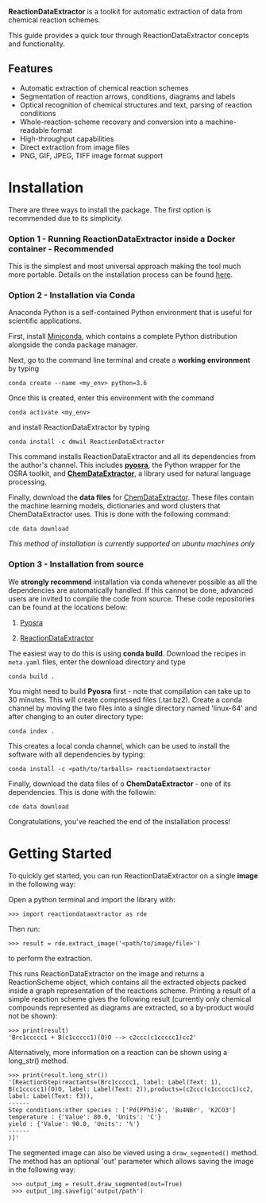 **ReactionDataExtractor** is a toolkit for automatic extraction of data from chemical reaction schemes.

This guide provides a quick tour through ReactionDataExtractor concepts and functionality.

## Features

- Automatic extraction of chemical reaction schemes
- Segmentation of reaction arrows, conditions, diagrams and labels
- Optical recognition of chemical structures and text, parsing of reaction condiitions
- Whole-reaction-scheme recovery and conversion into a machine-readable format
- High-throughput capabilities
- Direct extraction from image files
- PNG, GIF, JPEG, TIFF image format support


# Installation

There are three ways to install the package. The first option is recommended due to its simplicity.

### Option 1 - Running ReactionDataExtractor inside a Docker container - Recommended
This is the simplest and most universal approach making the tool much more portable. Details on the installation process can be found [here](https://hub.docker.com/repository/docker/dmwil/reactiondataextractor).

### Option 2 - Installation via Conda

Anaconda Python is a self-contained Python environment that is useful for scientific applications.

First, install [Miniconda](https://docs.conda.io/en/latest/miniconda.html), which contains a complete Python distribution alongside the conda package manager.

Next, go to the command line terminal and create a **working environment** by typing

    conda create --name <my_env> python=3.6
    
Once this is created, enter this environment with the command

    conda activate <my_env>

and install ReactionDataExtractor by typing

    conda install -c dmwil ReactionDataExtractor
    
This command installs ReactionDataExtractor and all its dependencies from the author's channel.
This includes [**pyosra**](https://github.com/dmw51/pyosra), the Python wrapper for the OSRA toolkit, and [**ChemDataExtractor**](http://chemdataextractor.org), a library used for natural language processing.

Finally, download the **data files** for [ChemDataExtractor](http://chemdataextractor.org). These files contain the machine learning models, dictionaries and word clusters that ChemDataExtractor uses. This is done with the following command:

    cde data download
    
*This method of installation is currently supported on ubuntu machines only*

### Option 3 - Installation from source

We **strongly recommend** installation via conda whenever possible as all the dependencies are automatically handled. 
If this cannot be done, advanced users are invited to compile the code from source. These code repositories can be found at the locations below:

1. [Pyosra](https://github.com/edbeard/pyosra)

2. [ReactionDataExtractor](https://github.com/edbeard/ChemSchematicResolver)

The easiest way to do this is using **conda build**. Download the recipes in `meta.yaml` files, enter the download directory and type

    conda build .

You might need to build **Pyosra** first - note that compilation can take up to 30 minutes. This will create compressed files (.tar.bz2). Create a conda channel by moving the two files into a single directory named 'linux-64' and after changing to an outer directory type:

    conda index .
This creates a local conda channel, which can be used to install the software with all dependencies by typing:

    conda install -c <path/to/tarballs> reactiondataextractor

Finally, download the data files of o **ChemDataExtractor** - one of its dependencies. This is done with the followin:
    
    cde data download

Congratulations, you've reached the end of the installation process!

# Getting Started

To quickly get started, you can run ReactionDataExtractor on a single **image** in the following way:

Open a python terminal and import the library with: 

    >>> import reactiondataextractor as rde
    
Then run:

    >>> result = rde.extract_image('<path/to/image/file>')
    
to perform the extraction. 

This runs ReactionDataExtractor on the image and returns a ReactionScheme object, which contains all the extracted objects packed inside a graph representation of the reactions scheme. Printing a result of a simple reaction scheme gives the following result (currently only chemical compounds represented as diagrams are extracted, so a by-product would not be shown):

    >>> print(result)
    'Brc1ccccc1 + B(c1ccccc1)(O)O --> c2ccc(c1ccccc1)cc2'

Alternatively, more information on a reaction can be shown using a long_str() method.

    >>> print(result.long_str())
    '[ReactionStep(reactants=(Brc1ccccc1, label: Label(Text: 1), B(c1ccccc1)(O)O, label: Label(Text: 2)),products=(c2ccc(c1ccccc1)cc2, label: Label(Text: f3)),
    ------
    Step conditions:other species : ['Pd(PPh3)4', 'Bu4NBr', 'K2CO3']
    temperature : {'Value': 80.0, 'Units': 'C'}
    yield : {'Value': 90.0, 'Units': '%'}
    ------
    )]' 

The segmented image can also be vieved using a `draw_segmented()` method. The method has an optional 'out' parameter which allows saving the image in the following way:

     >>> output_img = result.draw_segmented(out=True)
     >>> output_img.savefig('output/path')
